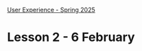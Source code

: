 [User Experience - Spring 2025](https://github.com/arturomorarioja-kea/WD_UX_F25/blob/main/README.md)

# Lesson 2 - 6 February

[-> Food Repo. Style: lateral margins. Pixel units. External fonts]: #
[->MEME https://www.linkedin.com/posts/k-mahesh-kumar-achary-4a438b286_javascriptshorthand-html-css-activity-7276474276617056256-JvSH?utm_source=share&utm_medium=member_desktop&rcm=ACoAACTGIwsBYJByvdIywdVu7mXz_pjHE8E2Ccs]: #
[-> Contact. Address + form: name, email, phone, comments. Mobile first. Process it with an alert, then a dialog. Then make the about page a dialog]: #
[-> JS: relative paths]: #

[--> font size relative units https://medium.com/front-end-101/css-why-should-you-not-use-px-for-font-size-fdf781ceb0b0]: #
[--> font load. Font load sample]: #

[-> ROLLCALL]: #

[## In-class exercise]: #

[### Tax Calculator]: #
[Create a tax calculator app using HTML, CSS and JavaScript.]: #
[- It should add the tax percentage to the monetary amount]: #
[- Both input textboxes must allow numeric values with up to two decimal positions]: #
[!image(https://github.com/user-attachments/assets/868446da-1e19-4518-bbe3-c51f24ec221e)]: #

[Proposed solution(https://github.com/arturomorarioja/kea_js_tax_calculator_solution)]: #

[### Temperature Converter]: #
[Create a temperature converter app using HTML, CSS and JavaScript.]: #
[- It should convert between Celsius, Fahrenheit and Kelvin degrees]: #
[- The input textbox should allow for two decimal positions]: #
[!image(https://github.com/user-attachments/assets/6443eb83-0b73-4ff9-b9f1-87ec5fee03c9)]: #

[Proposed solution(https://github.com/arturomorarioja/kea_js_temperature_converter_solution)]: #

[## Class takeaways]: #

[### HTML5]: #
[Check out:]: #
[- The slides on **HTML5**, with especial attention to the difference between absolute and relative paths]: #
[- The HTML Form(https://codepen.io/arturomorarioja/pen/poQeRNL) code sample.]: #

[### CSS3]: #
[Check out:]: #
[- The slide deck **CSS3**, with especial attention to the Fonts page]: #

[### JavaScript]: #
[Check out:]: #
[- The slide decks **Introduction to JavaScript** and **JavaScript - The DOM**, with especial attention to:]: #
[  - Strings and template literals]: #
[  - Loading JavaScript from HTML. Remember to always use async or defer or, even better, JavaScript modules]: #
[  - Event listeners and form validation]: #
[- The following code samples:]: #
[  - JavaScript File Loading(https://github.com/arturomorarioja/js_file_load)]: #
[  - ES Modules(https://github.com/arturomorarioja/js_modules)]: #

[## Homework]: #
[Go through all of the above. Practice it and delve deeper into it.]: #

[### MDN Web Docs. Test your skills (JavaScript)]: #
[- Variables(https://developer.mozilla.org/en-US/docs/Learn/JavaScript/First_steps/Test_your_skills:_variables)]: #
[- Math(https://developer.mozilla.org/en-US/docs/Learn/JavaScript/First_steps/Test_your_skills:_Math)]: #
[- Strings(https://developer.mozilla.org/en-US/docs/Learn/JavaScript/First_steps/Useful_string_methods)]: #
[- Arrays(https://developer.mozilla.org/en-US/docs/Learn/JavaScript/First_steps/Arrays#test_your_skills!)]: #
[- Silly story generator(https://developer.mozilla.org/en-US/docs/Learn/JavaScript/First_steps/Silly_story_generator)]: #
[- Conditionals(https://developer.mozilla.org/en-US/docs/Learn/JavaScript/Building_blocks/Test_your_skills:_Conditionals)]: #
[- Loops(https://developer.mozilla.org/en-US/docs/Learn/JavaScript/Building_blocks/Test_your_skills:_Loops)]: #
[- Functions(https://developer.mozilla.org/en-US/docs/Learn/JavaScript/Building_blocks/Test_your_skills:_Functions)]: #
[- Objects(https://developer.mozilla.org/en-US/docs/Learn/JavaScript/Objects/Test_your_skills:_Object_basics)]: #
[- ]: #

[### First Mandatory Assignment(https://kea-fronter.itslearning.com/LearningToolElement/ViewLearningToolElement.aspx?LearningToolElementId=1344451)]: #
[Start working on the *CSS Restaurant*(https://kea-fronter.itslearning.com/LearningToolElement/ViewLearningToolElement.aspx?LearningToolElementId=1344462)]: #
